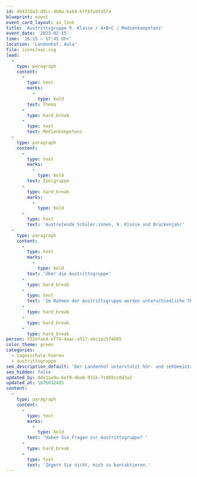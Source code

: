 ```yaml
---
id: 49423da3-d9cc-4b0a-ba84-6ffbfa9f4574
blueprint: event
event_card_layout: as_link
title: 'Austrittsgruppe 9. Klasse / A+B+C / Medienkompetenz'
event_date: '2023-02-15'
time: '16:15 – 17:45 Uhr'
location: 'Landenhof, Aula'
file: icons/ear.svg
lead:
  -
    type: paragraph
    content:
      -
        type: text
        marks:
          -
            type: bold
        text: Thema
      -
        type: hard_break
      -
        type: text
        text: Medienkompetenz
  -
    type: paragraph
    content:
      -
        type: text
        marks:
          -
            type: bold
        text: Zielgruppe
      -
        type: hard_break
        marks:
          -
            type: bold
      -
        type: text
        text: 'Austretende Schüler:innen, 9. Klasse und Brückenjahr'
  -
    type: paragraph
    content:
      -
        type: text
        marks:
          -
            type: bold
        text: 'Über die Austrittsgruppe'
      -
        type: hard_break
      -
        type: text
        text: 'Im Rahmen der Austrittsgruppe werden unterschiedliche Themen behandelt, welche die austretenden Jugendlichen auf dem Weg zur Selbstständigkeit unterstützen. '
      -
        type: hard_break
      -
        type: hard_break
      -
        type: hard_break
person: 552efae4-ef74-4aac-a517-e6c1ac5f4b65
color_theme: green
categories:
  - tagesschule-hoeren
  - austrittsgruppe
seo_description_default: 'Der Landenhof unterstützt hör- und sehbeeinträchtigte Kinder & Jugendliche in ihrem selbstbestimmten Leben durch Förderung ihrer Fähigkeiten & Entwicklung'
seo_hidden: false
updated_by: 04e1ae9a-6ef8-4ba0-931b-7cd69cc0d3a2
updated_at: 1676032405
content:
  -
    type: paragraph
    content:
      -
        type: text
        marks:
          -
            type: bold
        text: 'Haben Sie Fragen zur Austrittsgruppe? '
      -
        type: hard_break
      -
        type: text
        text: 'Zögern Sie nicht, mich zu kontaktieren.'
---
```

